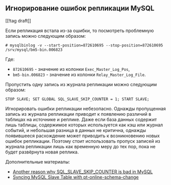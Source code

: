 Игнорирование ошибок репликации MySQL
-------------------------------------

[[!tag draft]]

Если репликация встала из-за ошибки, то посмотреть проблемную запись можно следующим образом:

    # mysqlbinlog -v --start-position=872610695 --stop-position=872610695 /srv/mysql/bm5-bin.006823

Где:

* `872610695` - значение из колонки `Exec_Master_Log_Pos`,
* `bm5-bin.006823` - значение из колонки `Relay_Master_Log_File`.

Пропустить одну запись из журнала репликации можно следующим образом:

    STOP SLAVE; SET GLOBAL SQL_SLAVE_SKIP_COUNTER = 1; START SLAVE;

Игнорировать ошибки репликации небезопасно. Однажды пропущенная запись из журнала репликации приводит к появлению различий в таблицах на источнике и реплике. Даже если база данных содержит лишь таблицы, содержимое которых используется как кэш или журнал событий, и небольшая разница в данных не критична, однажды появившееся расхождение может приводить к возникновению новых ошибок репликации. Поэтому стоит использовать пропуск записей из журнала репликации лишь как временную меру до тех пор, пока не будет развёрнута новая реплика.

Дополнительные материалы:

* [Another reason why SQL_SLAVE_SKIP_COUNTER is bad in MySQL](https://www.percona.com/blog/2013/07/23/another-reason-why-sql_slave_skip_counter-is-bad-in-mysql/)
* [Syncing MySQL Slave Table with pt-online-schema-change](https://dzone.com/articles/syncing-mysql-slave-table-pt)
